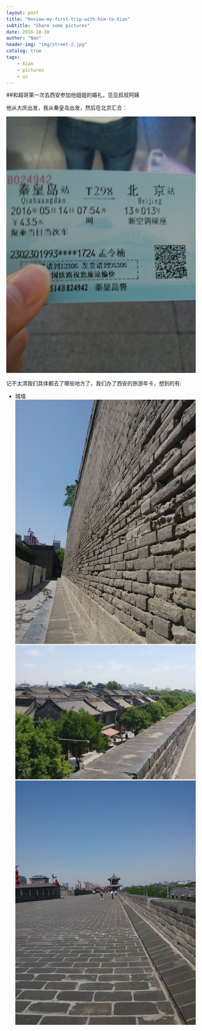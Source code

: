 ```yaml
---
layout: post
title: "Review-my-first-trip-with-him-to-Xian"
subtitle: "Share some pictures"
date: 2016-10-30
author: "Nan"
header-img: "img/street-2.jpg"
catalog: true
tags:
	- Xian
	- pictures
	- us
---
```


##和超哥第一次去西安参加他姐姐的婚礼，见见叔叔阿姨

他从大庆出发，我从秦皇岛出发，然后在北京汇合：

![ticket](img/Xian/ticket.jpg)

记不太清我们具体都去了哪些地方了，我们办了西安的旅游年卡，想到的有:

- 城墙
	![street1](img/Xian/street-1.jpg)
	![street2](img/Xian/street-2.jpg)
	![street3](img/Xian/street-3.jpg)

